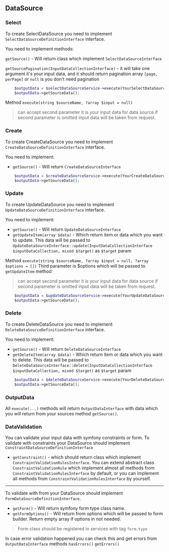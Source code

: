 ## DataSource

### Select
To create SelectDataSource you need to implement `SelectDataSourceDefinitionInterface` interface.

You need to implement methods:

`getSource()` - Will return class which implement `SelectDataSourceInterface`

`getSourcePagination(InputDataCollectionInterface)` - it will take one argument it's your input data, and it should return 
pagination array `[page, perPage]` or `null` is you don't need pagination

```php
    $outputData = $selectDataSourceService->execute(YourSelectDataSourceClass::class);
    $outputData->getSourceData();
```

Method `execute(string $sourceName, ?array $input = null)`

> can accept second parameter it is your input data for data source if second parameter is omitted input data will be taken from request.

### Create
To create CreateDataSource you need to implement `CreateDataSourceDefinitionInterface` interface.

You need to implement:

* `getSource()` - Will return `CreateDataSourceInterface`

```php
    $outputData = $createDataSourceService->execute(YourCreateDataSourceClass::class);
    $outputData->getSourceData();
```

### Update
To create UpdateDataSource you need to implement `UpdateDataSourceDefinitionInterface` interface.

You need to implement:
* `getSource()` - Will return `UpdateDataSourceInterface`
* `getUpdateItem(array $data)` - Which return item or data which you want to update. This data will be passed to `UpdateDataSourceInterface::update(InputDataCollectionInterface $inputDataCollection, mixed $target)` as `$target` param

Method `execute(string $sourceName, ?array $input = null, ?array $options = [])`
Third parameter is $options which will be passed to `getUpdateItem` method
> can accept second parameter it is your input data for data source if second parameter is omitted input data will be taken from request.

```php
    $outputData = $updateDataSourceService->execute(YourUpdateDataSourceClass::class);
    $outputData->getSourceData();
```

### Delete
To create DeleteDataSource you need to implement `DeleteDataSourceDefinitionInterface` interface.

You need to implement:
* `getSource()` - Will return `DeleteDataSourceInterface`
* `getDeleteItem(array $data)` - Which return item or data which you want to delete. 
   This data will be passed to `DeleteDataSourceInterface::delete(InputDataCollectionInterface $inputDataCollection, mixed $target)` as `$target` param

```php
    $outputData = $deleteDataSourceService->execute(YourDeleteDataSourceClass::class);
    $outputData->getSourceData();
```

### OutputData
All `execute(...)` methods will return `OutputDataInterface` with data which you will return from your sources method `getSource()`.

### DataValidation
You can validate your input data with symfony constraints or form. 
To validate with constraints your DataSource should implement `ConstraintDataSourceDefinitionInterface`
* `getConstraint()` - which should return class which implement `ConstraintValidationRulesInterface`. You can extend
  abstract class `ConstraintValidationRule` which implement almost all methods from `ConstraintValidationRulesInterface`
  by default, or you can implement all methods from `ConstraintValidationRulesInterface` by yourself.
---
To validate with from your DataSource should implement `FormDataSourceDefinitionInterface`.
* `getForm()` - Will return symfony form type class name.
* `getFormOptions()` - Will return from options which will be passed to form builder. Return empty array if options in not needed.

> Form class should be registered in services with tag `form.type`

In case error validation happened you can check this and get errors from `OutputDataInterface` methods `hasErrors()` `getErrors()`
